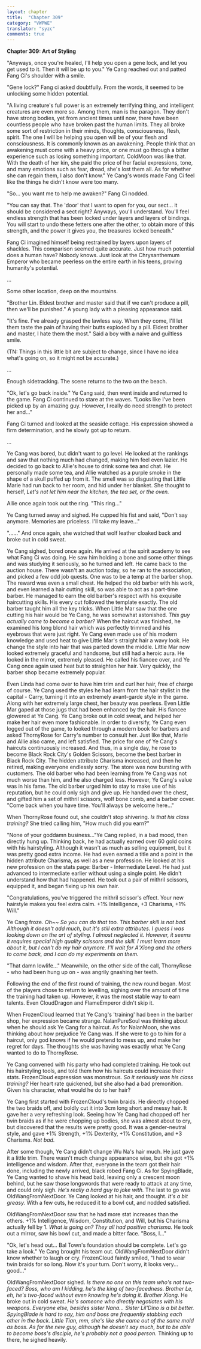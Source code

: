 ```yaml
---
layout: chapter
title:  "Chapter 309"
category: "VWPWE"
translator: "syzc"
comments: true
---
```


**Chapter 309: Art of Styling**

"Anyways, once you're healed, I'll help you open a gene lock, and let you get used to it. Then it will be up to you." Ye Cang reached out and patted Fang Ci's shoulder with a smile.

"Gene lock?" Fang ci asked doubtfully. From the words, it seemed to be unlocking some hidden potential.

"A living creature's full power is an extremely terrifying thing, and intelligent creatures are even more so. Among them, man is the paragon. They don't have strong bodies, yet from ancient times until now, there have been countless people who have broken past the human limits. They all broke some sort of restriction in their minds, thoughts, consciousness, flesh, spirit. The one I will be helping you open will be of your flesh and consciousness. It is commonly known as an awakening. People think that an awakening must come with a heavy price, or one must go through a bitter experience such as losing something important. ColdMoon was like that. With the death of her kin, she paid the price of her facial expressions, tone, and many emotions such as fear, dread, she's lost them all. As for whether she can regain them, I also don't know." Ye Cang's words made Fang Ci feel like the things he didn't know were too many.

"So... you want me to help me awaken?" Fang Ci nodded.

"You can say that. The 'door' that I want to open for you, our sect... it should be considered a sect right? Anyways, you'll understand. You'll feel endless strength that has been locked under layers and layers of bindings. You will start to undo these fetters one after the other, to obtain more of this strength, and the power it gives you, the treasures locked beneath."

Fang Ci imagined himself being restrained by layers upon layers of shackles. This comparison seemed quite accurate. Just how much potential does a human have? Nobody knows. Just look at the Chrysanthemum Emperor who became peerless on the entire earth in his teens, proving humanity's potential.

...

Some other location, deep on the mountains.

"Brother Lin. Eldest brother and master said that if we can't produce a pill, then we'll be punished." A young lady with a pleasing appearance said.

"It's fine. I've already grasped the lawless way. When they come, I'll let them taste the pain of having their butts exploded by a pill. Eldest brother and master, I hate them the most." Said a boy with a naive and guiltless smile.

(TN: Things in this little bit are subject to change, since I have no idea what's going on, so it might not be accurate.)

...

Enough sidetracking. The scene returns to the two on the beach.

"Ok, let's go back inside." Ye Cang said, then went inside and returned to the game. Fang Ci continued to stare at the waves. "Looks like I've been picked up by an amazing guy. However, I really do need strength to protect her and..."

Fang Ci turned and looked at the seaside cottage. His expression showed a firm determination, and he slowly got up to return.

...

Ye Cang was bored, but didn't want to go level. He looked at the rankings and saw that nothing much had changed, making him feel even lazier. He decided to go back to Allie's house to drink some tea and chat. He personally made some tea, and Allie watched as a purple smoke in the shape of a skull puffed up from it. The smell was so disgusting that Little Marie had run back to her room, and hid under her blanket. She thought to herself, *Let's not let him near the kitchen, the tea set, or the oven.* 

Allie once again took out the ring. "This ring..."

Ye Cang turned away and sighed. He cupped his fist and said, "Don't say anymore. Memories are priceless. I'll take my leave..."

"......" And once again, she watched that wolf leather cloaked back and broke out in cold sweat.

Ye Cang sighed, bored once again. He arrived at the spirit academy to see what Fang Ci was doing. He saw him holding a bone and some other things and was studying it seriously, so he turned and left. He came back to the auction house. There wasn't an auction today, so he ran to the association, and picked a few odd job quests. One was to be a temp at the barber shop. The reward was even a small chest. He helped the old barber with his work, and even learned a hair cutting skill, so was able to act as a part-time barber. He managed to earn the old barber's respect with his exquisite haircutting skills. His every cut followed the template exactly. The old barber taught him all the key tricks. When Little Mar saw that the one cutting his hair would be Ye Cang, he was somewhat astonished. *This guy actually came to become a barber?* When the haircut was finished, he examined his long blond hair which was perfectly trimmed and his eyebrows that were just right. Ye Cang even made use of his modern knowledge and used heat to give Little Mar's straight hair a wavy look. He change the style into hair that was parted down the middle. Little Mar now looked extremely graceful and handsome, but still had a heroic aura. He looked in the mirror, extremely pleased. He called his fiancee over, and Ye Cang once again used heat but to straighten her hair. Very quickly, the barber shop became extremely popular. 

Even Linda had come over to have him trim and curl her hair, free of charge of course. Ye Cang used the styles he had learn from the hair stylist in the capital - Carry, turning it into an extremely avant-garde style in the game. Along with her extremely large chest, her beauty was peerless. Even Little Mar gaped at those jugs that had been enhanced by the hair. His fiancee glowered at Ye Cang. Ye Cang broke out in cold sweat, and helped her make her hair even more fashionable. In order to diversify, Ye Cang even logged out of the game, to looked through a modern book for barbers and asked ThornyRose for Carry's number to consult her. Just like that, Marie and Allie also came, and left satisfied. The price for one of Ye Cang's haircuts continuously increased. And thus, in a single day, he rose to become Black Rock City's Golden Scissors, become the best barber in Black Rock City. The hidden attribute Charisma increased, and then he retired, making everyone endlessly sorry. The store was now bursting with customers. The old barber who had been learning from Ye Cang was not much worse than him, and he also charged less. However, Ye Cang's value was in his fame. The old barber urged him to stay to make use of his reputation, but he could only sigh and give up. He handed over the chest, and gifted him a set of mithril scissors, wolf bone comb, and a barber cover. "Come back when you have time. You'll always be welcome here..."

When ThornyRose found out, she couldn't stop shivering. *Is that his class training?* She tried calling him, "How much did you earn?"

"None of your goddamn business..."Ye Cang replied, in a bad mood, then directly hung up. Thinking back, he had actually earned over 60 gold coins with his hairstyling. Although it wasn't as much as selling equipment, but it was pretty good extra income. He had even earned a title and a point in the hidden attribute Charisma, as well as a new profession. He looked at his new profession on the stats page: Barber - Intermediate Level. He had just advanced to intermediate earlier without using a single point. He didn't understand how that had happened. He took out a pair of mithril scissors, equipped it, and began fixing up his own hair.

"Congratulations, you've triggered the mithril scissor's effect. Your new hairstyle makes you feel extra calm. +1% Intelligence, +3 Charisma, +1% Will."

Ye Cang froze. *Oh~~ So you can do that too. This barber skill is not bad. Although it doesn't add much, but it's still extra attributes. I guess I was looking down on the art of styling. I almost neglected it. However, it seems it requires special high quality scissors and the skill. I must learn more about it, but I can't do my hair anymore. I'll wait for A'Xiong and the others to come back, and I can do my experiments on them.*

"That damn lowlife..." Meanwhile, on the other side of the call, ThornyRose - who had been hung up on - was angrily gnashing her teeth.

Following the end of the first round of training, the new round began. Most of the players chose to return to levelling, sighing over the amount of time the training had taken up. However, it was the most stable way to earn talents. Even CloudDragon and FlameEmperor didn't skip it.

When FrozenCloud learned that Ye Cang's 'training' had been in the barber shop, her expression became strange. NalanPureSoul was thinking about when he should ask Ye Cang for a haircut. As for NalanMoon, she was thinking about how prejudice Ye Cang was. If she were to go to him for a haircut, only god knows if he would pretend to mess up, and make her regret for days. The thoughts she was having was exactly what Ye Cang wanted to do to ThornyRose.

Ye Cang convened with his party who had completed training. He took out his hairstyling tools, and told them how his haircuts could increase their stats. FrozenCloud expression was monstrous. *So it seriously was his class training?* Her heart rate quickened, but she also had a bad premonition. Given his character, what would he do to her hair?

Ye Cang first started with FrozenCloud's twin braids. He directly chopped the two braids off, and boldly cut it into 3cm long short and messy hair. It gave her a very refreshing look. Seeing how Ye Cang had chopped off her twin braids as if he were chopping up bodies, she was almost about to cry, but discovered that the results were pretty good. It was a gender-neutral style, and gave +1% Strength, +1% Dexterity, +1% Constitution, and +3 Charisma. *Not bad.*

After some though, Ye Cang didn't change Wu Na's hair much. He just gave it a little trim. There wasn't much change appearance wise, but she got +1% intelligence and wisdom. After that, everyone in the team got their hair done, including the newly arrived, black robed Fang Ci. As for SpyingBlade, Ye Cang wanted to shave his head bald, leaving only a crescent moon behind, but he saw those longswords that were ready to attack at any time, and could only sigh. *He's really a hard guy to joke with.* The last to go was OldWangFromNextDoor. Ye Cang looked at his hair, and thought. *It's a bit greasy.* With a few cuts, he reduced it to a bowl cut, and nodded satisfied. 

OldWangFromNextDoor saw that he had more stat increases than the others. +1% Intelligence, Wisdom, Constitution, and Will, but his Charisma actually fell by 1. *What is going on? They all had positive charisma.* He took out a mirror, saw his bowl cut, and made a bitter face. "Boss, I..."

"Ok, let's head out... Bal Town's foundation should be complete. Let's go take a look." Ye Cang brought his team out. OldWangFromNextDoor didn't know whether to laugh or cry. FrozenCloud faintly smiled, "I had to wear twin braids for so long. Now it's your turn. Don't worry, it looks very... good..."

OldWangFromNextDoor sighed. *Is there no one on this team who's not two-faced? Boss, who am I kidding, he's the king of two-facedness. Brother Le, eh, he's two-faced without even knowing he's doing it. Brother Xiong.* He broke out in cold sweat. *He's someone who directly negotiates with his weapons. Everyone else, besides sister Nana... Sister Lil'Dino is a bit better. SpyingBlade is hard to say, him and boss are frequently stabbing each other in the back. Little Tian, mm, she's like she came out of the same mold as boss. As for the new guy, although he doesn't say much, but to be able to become boss's disciple, he's probably not a good person.* Thinking up to there, he sighed heavily.
